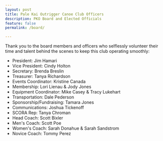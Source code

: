```yaml
---
layout: post
title: Pale Kai Outrigger Canoe Club Officers
description: PKO Board and Elected Officials
feature: false
permalink: /board/

---
```


Thank you to the board members and officers who selflessly volunteer their time and talent behind the scenes to keep this club operating smoothly:

- President:                Jim Hamari
- Vice President:           Cindy Holton
- Secretary:                Brenda Breslin
- Treasurer:                Tanya Richardson
- Events Coordinator:       Kristine Canada
- Membership:               Lori Lienau & Jody Jones
- Equipment Coordinator:    Mike Casey & Tracy Lukehart
- Transportation:           Dale Pederson
- Sponsorship/Fundraising:  Tamara Jones
- Communications:           Joshua Tickenoff
- SCORA Rep:                Tanya Chroman
- Head Coach:               Scott Bixler
- Men's Coach:              Scott Poe
- Women's Coach:            Sarah Donahue & Sarah Sandstrom
- Novice Coach:             Tommy Perez
